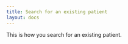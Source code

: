 ```yaml
---
title: Search for an existing patient
layout: docs
---
```


This is how you search for an existing patient.